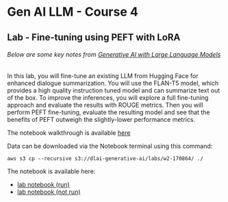# Gen AI LLM - Course 4
## Lab - Fine-tuning using PEFT with LoRA

###### Below are some key notes from [Generative AI with Large Language Models](https://www.coursera.org/learn/generative-ai-with-llms)

In this lab, you will fine-tune an existing LLM from Hugging Face for enhanced dialogue summarization. You will use the FLAN-T5 model, which provides a high quality instruction tuned model and can summarize text out of the box. To improve the inferences, you will explore a full fine-tuning approach and evaluate the results with ROUGE metrics. Then you will perform PEFT fine-tuning, evaluate the resulting model and see that the benefits of PEFT outweigh the slightly-lower performance metrics.

The notebook walkthrough is available [here](https://www.coursera.org/learn/generative-ai-with-llms/lecture/A6TDx/lab-2-walkthrough)

Data can be downloaded via the Notebook terminal using this command:
```
aws s3 cp --recursive s3://dlai-generative-ai/labs/w2-170864/ ./
```

The notebook is available here:
 - [lab notebook (run)](Lab_2_fine_tune_generative_ai_model.ipynb)
 - [lab notebook (not run)]()

